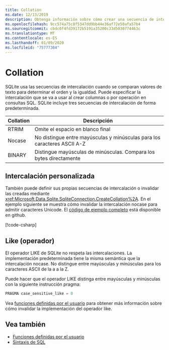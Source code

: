 ```yaml
---
title: Collation
ms.date: 12/13/2019
description: Obtenga información sobre cómo crear una secuencia de intercalación personalizada.
ms.openlocfilehash: 9cc574a75c8f5347dd9bb44e36af72e50afa57b4
ms.sourcegitcommit: cbdc0f4fd39172b5191a35200c33d5030774463c
ms.translationtype: MT
ms.contentlocale: es-ES
ms.lasthandoff: 01/09/2020
ms.locfileid: "75777384"
---
```

# <a name="collation"></a>Collation

SQLite usa las secuencias de intercalación cuando se comparan valores de texto para determinar el orden y la igualdad. Puede especificar la intercalación que se va a usar al crear columnas o por operación en consultas SQL. SQLite incluye tres secuencias de intercalación de forma predeterminada.

| Collation | Descripción                               |
| --------- | ----------------------------------------- |
| RTRIM     | Omite el espacio en blanco final               |
| Nocase    | No distingue entre mayúsculas y minúsculas para los caracteres ASCII A-Z |
| BINARY    | Distingue mayúsculas de minúsculas. Compara los bytes directamente   |

## <a name="custom-collation"></a>Intercalación personalizada

También puede definir sus propias secuencias de intercalación o invalidar las creadas mediante <xref:Microsoft.Data.Sqlite.SqliteConnection.CreateCollation%2A>. En el ejemplo siguiente se muestra cómo invalidar la intercalación nocase para admitir caracteres Unicode. El [código de ejemplo completo](https://github.com/dotnet/samples/blob/master/snippets/standard/data/sqlite/CollationSample/Program.cs) está disponible en github.

[!code-csharp[](../../../../samples/snippets/standard/data/sqlite/CollationSample/Program.cs?name=snippet_Collation)]

## <a name="like-operator"></a>Like (operador)

El operador LIKE de SQLite no respeta las intercalaciones. La implementación predeterminada tiene la misma semántica que la intercalación nocase. No distingue entre mayúsculas y minúsculas para los caracteres ASCII de la a a la Z.

Puede hacer que el operador LIKE distinga entre mayúsculas y minúsculas con la siguiente instrucción pragma:

```sql
PRAGMA case_sensitive_like = 0
```

Vea [funciones definidas por el usuario](user-defined-functions.md) para obtener más información sobre cómo invalidar la implementación del operador like.

## <a name="see-also"></a>Vea también

* [Funciones definidas por el usuario](user-defined-functions.md)
* [Sintaxis de SQL](https://www.sqlite.org/lang.html)
